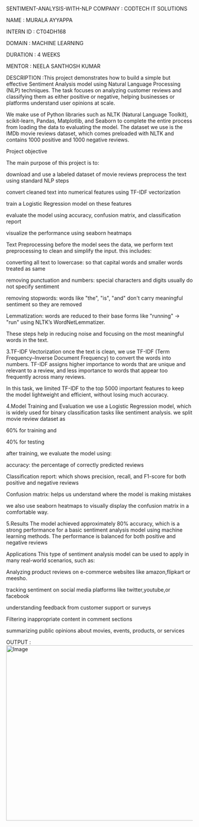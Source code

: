 SENTIMENT-ANALYSIS-WITH-NLP COMPANY : CODTECH IT SOLUTIONS

NAME : MURALA AYYAPPA

INTERN ID : CT04DH168

DOMAIN : MACHINE LEARNING

DURATION : 4 WEEKS

MENTOR : NEELA SANTHOSH KUMAR

DESCRIPTION :This project demonstrates how to build a simple but effective Sentiment Analysis model using Natural Language Processing (NLP) techniques. The task focuses on analyzing customer reviews and classifying them as either positive or negative, helping businesses or platforms understand user opinions at scale.

We make use of Python libraries such as NLTK (Natural Language Toolkit), scikit-learn, Pandas, Matplotlib, and Seaborn to complete the entire process from loading the data to evaluating the model. The dataset we use is the IMDb movie reviews dataset, which comes preloaded with NLTK and contains 1000 positive and 1000 negative reviews.

Project objective

The main purpose of this project is to:

download and use a labeled dataset of movie reviews preprocess the text using standard NLP steps

convert cleaned text into numerical features using TF-IDF vectorization

train a Logistic Regression model on these features

evaluate the model using accuracy, confusion matrix, and classification report

visualize the performance using seaborn heatmaps

Text Preprocessing before the model sees the data, we perform text preprocessing to clean and simplify the input. this includes:

converting all text to lowercase: so that capital words and smaller words treated as same

removing punctuation and numbers: special characters and digits usually do not specify sentiment

removing stopwords: words like "the", "is", "and" don't carry meaningful sentiment so they are removed

Lemmatization: words are reduced to their base forms like "running" → "run" using NLTK’s WordNetLemmatizer.

These steps help in reducing noise and focusing on the most meaningful words in the text.

3.TF-IDF Vectorization once the text is clean, we use TF-IDF (Term Frequency–Inverse Document Frequency) to convert the words into numbers. TF-IDF assigns higher importance to words that are unique and relevant to a review, and less importance to words that appear too frequently across many reviews.

In this task, we limited TF-IDF to the top 5000 important features to keep the model lightweight and efficient, without losing much accuracy.

4.Model Training and Evaluation we use a Logistic Regression model, which is widely used for binary classification tasks like sentiment analysis. we split movie review dataset as

60% for training and

40% for testing

after training, we evaluate the model using:

accuracy: the percentage of correctly predicted reviews

Classification report: which shows precision, recall, and F1-score for both positive and negative reviews

Confusion matrix: helps us understand where the model is making mistakes

we also use seaborn heatmaps to visually display the confusion matrix in a comfortable way.

5.Results The model achieved approximately 80% accuracy, which is a strong performance for a basic sentiment analysis model using machine learning methods. The performance is balanced for both positive and negative reviews

Applications This type of sentiment analysis model can be used to apply in many real-world scenarios, such as:

Analyzing product reviews on e-commerce websites like amazon,flipkart or meesho.

tracking sentiment on social media platforms like twitter,youtube,or facebook

understanding feedback from customer support or surveys

Filtering inappropriate content in comment sections

summarizing public opinions about movies, events, products, or services

OUTPUT :
<img width="708" height="472" alt="Image" src="https://github.com/user-attachments/assets/ce5003af-3eec-48a5-879a-d45f587814b6" />

